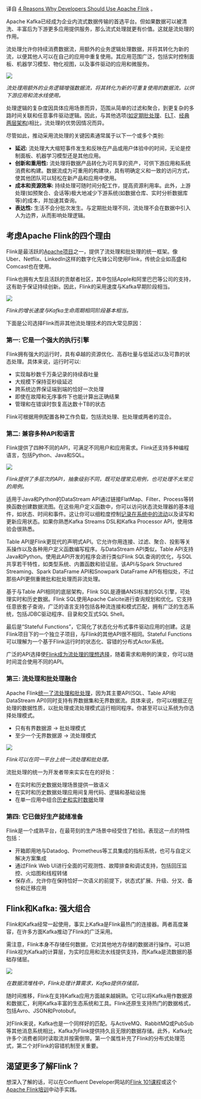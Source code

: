 <!--
# 使用Apache Flink的4个理由
Image from Pixabay.
https://cdn.thenewstack.io/media/2023/10/5ffe1942-squirrel-1024x683.jpg

-->

译自 [4 Reasons Why Developers Should Use Apache Flink](https://thenewstack.io/4-reasons-why-developers-should-use-apache-flink/) 。

Apache Kafka已经成为企业内流式数据传输的首选平台。但如果数据可以被清洗、丰富后为下游更多应用提供服务，那么流式处理就更有价值。这就是流处理的作用。

流处理允许你持续消费数据流，用额外的业务逻辑处理数据，并将其转化为新的流，以便其他人可以在自己的应用中重复使用。其应用范围广泛，包括实时控制面板、机器学习模型、物化视图，以及事件驱动的应用和微服务。

![](https://cdn.thenewstack.io/media/2023/10/64df5a12-image1a.png)

*流处理用额外的业务逻辑增强数据流，将其转化为新的可重复使用的数据流，以供下游应用和流水线使用。*

处理逻辑的复杂度因具体应用场景而异，范围从简单的过滤和聚合，到更复杂的多路时间关联和任意事件驱动逻辑。因此，与其他选项([如定期批处理](https://javaee.github.io/tutorial/batch-processing001.html)、[ELT](https://www.techtarget.com/searchdatamanagement/definition/Extract-Load-Transform-ELT?Offer=abMeterCharCount_var2)、[经典两层架构](https://www.oreilly.com/library/view/stream-processing-with/9781491974285/ch01.html))相比，流处理的优势因情况而异。

尽管如此，推动采用流处理的关键因素通常属于以下一个或多个类别:

- **延迟:** 流处理大大缩短事件发生和反映在产品或用户体验中的时间，无论是控制面板、机器学习模型还是其他应用。
- **创新和重用性:** 流处理将数据产品转化为可共享的资产，可供下游应用和系统消费和构建。数据流成为可重用的构建块，具有明确定义和一致的访问方式，使其他团队可以轻松在新产品和应用中使用。
- **成本和资源效率:** 持续处理可随时间分配工作，提高资源利用率。此外，上游处理(如预聚合、会话等)极大地减少下游系统(如数据仓库、实时分析数据库等)的成本，并加速其查询。
- **表达性:** 生活不会分批次发生。与定期批处理不同，流处理不会在数据中引入人为边界，从而影响处理逻辑。

## 考虑Apache Flink的四个理由

Flink是最活跃的[Apache项目](https://flink.apache.org/2023/03/23/announcing-the-release-of-apache-flink-1.17/)之一，提供了流处理和批处理的统一框架。像Uber、Netflix、LinkedIn这样的数字化先锋公司使用Flink，传统企业如高盛和Comcast也在使用。

Flink也拥有大型且活跃的贡献者社区，其中包括Apple和阿里巴巴等公司的支持，这有助于保证持续创新。因此，Flink的采用速度与Kafka早期阶段相当。

![](https://cdn.thenewstack.io/media/2023/10/761364fb-image2a.png)

*Flink的增长速度与Kafka生命周期相同阶段基本相当。*

下面是公司选择Flink而非其他流处理技术的四大常见原因：

### 第一: 它是一个强大的执行引擎

Flink拥有强大的运行时，具有卓越的资源优化、高吞吐量与低延迟以及可靠的状态处理。具体来说，运行时可以:

- 实现每秒数千万条记录的持续吞吐量
- 大规模下保持亚秒级延迟
- 跨系统边界保证端到端的恰好一次处理
- 即使在故障和无序事件下也能计算出正确结果
- 管理和在错误时恢复高达数十TB的状态

Flink可根据用例配置各种工作负载，包括流处理、批处理或两者的混合。

### 第二: 兼容多种API和语言

Flink提供了四种不同的API，可满足不同用户和应用需求。Flink还支持多种编程语言，包括Python、Java和SQL。

![](https://cdn.thenewstack.io/media/2023/10/63490d5a-image3a.png)

*Flink提供了多层次的API，抽象级别不同，既可处理常见用例，也可处理不太常见的用例。*

适用于Java和Python的DataStream API通过链接FlatMap、Filter、Process等转换函数创建数据流图。在这些用户定义函数中，你可以访问状态流处理器的基本组件，如状态、时间和事件。这让你可以细粒度控制[记录在系统中的流动](https://thenewstack.io/ditching-databases-for-apache-kafka-as-system-of-record/)以及读写和更新应用状态。如果你熟悉Kafka Streams DSL和Kafka Processor API，使用体验会很熟悉。

Table API是Flink更现代的声明式API。它允许你用连接、过滤、聚合、投影等关系操作以及各种用户定义函数编写程序。与DataStream API类似，Table API支持Java和Python。使用此API开发的程序会进行类似Flink SQL查询的优化，与SQL共享若干特性，如类型系统、内置函数和验证层。该API与Spark Structured Streaming、Spark DataFrame API和Snowpark DataFrame API有相似处，不过那些API更侧重微批和批处理而非流处理。

基于与Table API相同的底层架构，Flink SQL是遵循ANSI标准的SQL引擎，可处理实时和历史数据。Flink SQL使用Apache Calcite进行查询规划和优化。它支持任意嵌套子查询，广泛的语言支持包括各种流连接和模式匹配，拥有广泛的生态系统，包括JDBC驱动程序、目录和交互式SQL Shell。

最后是“Stateful Functions”，它简化了状态化分布式事件驱动应用的创建。这是Flink项目下的一个独立子项目，与Flink的其他API很不相同。Stateful Functions可以理解为一个基于Flink运行时的状态化、容错的分布式Actor系统。

广泛的API选择使[Flink成为流处理的理想选择](https://thenewstack.io/3-reasons-why-you-need-apache-flink-for-stream-processing/)，随着需求和用例的演变，你可以随时间混合使用不同的API。

### 第三: 流处理和批处理融合

Apache Flink[统一了流处理和批处理](https://developer.confluent.io/courses/apache-flink/stream-processing-exercise/)，因为其主要API(SQL、Table API和DataStream API)同时支持有界数据集和无界数据流。具体来说，你可以根据正在处理的数据性质，以批处理或流处理模式运行相同程序。你甚至可以让系统为你选择处理模式。

- 只有有界数据源 → 批处理模式
- 至少一个无界数据源 → 流处理模式

![](https://cdn.thenewstack.io/media/2023/10/b58c017f-image4.png)

*Flink可以在同一平台上统一流处理和批处理。*

流批处理的统一为开发者带来实实在在的好处：

- 在实时和历史数据处理场景提供一致语义
- 在实时和历史数据处理应用间复用代码、逻辑和基础设施
- 在单一应用中组合[历史和实时数据](https://thenewstack.io/historical-data-and-streaming-friends-not-foes/)处理

### 第四: 它已做好生产就绪准备

Flink是一个成熟平台，在最苛刻的生产场景中经受住了检验。表现这一点的特性包括：

- 开箱即用地与Datadog、Prometheus等工具集成的指标系统，也可与自定义解决方案集成
- 通过Flink Web UI进行全面的可观测性、故障排查和调试支持，包括回压监控、火焰图和线程转储
- 保存点，允许你在保持恰好一次语义的前提下，状态式扩展、升级、分叉、备份和迁移应用

## Flink和Kafka: 强大组合

Flink和Kafka经常一起使用，事实上Kafka是Flink最热门的连接器。两者高度兼容，在许多方面Kafka推动了Flink的广泛采用。

需注意，Flink本身不存储任何数据，它对其他地方存储的数据进行操作。可以把Flink视为Kafka的计算层，为实时应用和流水线提供支持，而Kafka是流数据的基础存储层。

![](https://cdn.thenewstack.io/media/2023/10/89ef6dd2-image5.jpg)

*在数据流堆栈中，Flink处理计算需求，Kafka提供存储层。*

随时间推移，Flink在支持Kafka应用方面越来越娴熟。它可以将Kafka用作数据源和数据汇，利用Kafka丰富的生态系统和工具。Flink还原生支持热门的数据格式，包括Avro、JSON和Protobuf。

对Flink来说，Kafka也是一个同样好的匹配。与ActiveMQ、RabbitMQ或PubSub等其他消息系统相比，Kafka为Flink提供持久且无限的数据存储。此外，Kafka允许多个消费者同时读取流并按需倒带。第一个属性补充了Flink的分布式处理范式，第二个对Flink的容错机制至关重要。

## 渴望更多了解Flink？

想深入了解的话，可以在Confluent Developer网站的[Flink 101课程](https://developer.confluent.io/courses/apache-flink/intro/)或这个[Apache Flink培训](https://nightlies.apache.org/flink/flink-docs-stable/docs/learn-flink/overview/)中动手实践。
